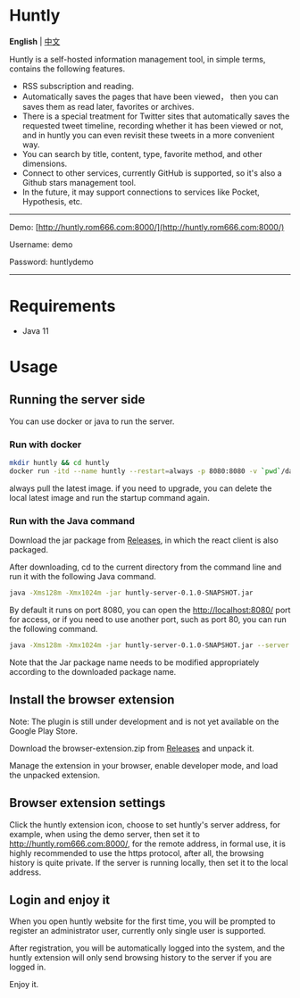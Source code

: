 # Huntly

**English** | [中文](./README.zh-CN.md)

Huntly is a self-hosted information management tool, in simple terms, contains the following features.

- RSS subscription and reading.
- Automatically saves the pages that have been viewed， then you can saves them as read later, favorites or archives.
- There is a special treatment for Twitter sites that automatically saves the requested tweet timeline, recording whether it has been viewed or not, and in huntly you can even revisit these tweets in a more convenient way.
- You can search by title, content, type, favorite method, and other dimensions.
- Connect to other services, currently GitHub is supported, so it's also a Github stars management tool.
- In the future, it may support connections to services like Pocket, Hypothesis, etc.

---

Demo: [http://huntly.rom666.com:8000/](http://huntly.rom666.com:8000/)

Username: demo

Password: huntlydemo

---

# Requirements

- Java 11

# Usage

## Running the server side

You can use docker or java to run the server.

### Run with docker

```sh
mkdir huntly && cd huntly
docker run -itd --name huntly --restart=always -p 8080:8080 -v `pwd`/data:/data lcomplete/huntly
```

always pull the latest image. if you need to upgrade, you can delete the local latest image and run the startup command again.


### Run with the Java command

Download the jar package from [Releases](https://github.com/lcomplete/huntly/releases), in which the react client is also packaged.

After downloading, cd to the current directory from the command line and run it with the following Java command.

```sh
java -Xms128m -Xmx1024m -jar huntly-server-0.1.0-SNAPSHOT.jar
```

By default it runs on port 8080, you can open the [http://localhost:8080/](http://localhost:8080/) port for access, or if you need to use another port, such as port 80, you can run the following command.


```sh
java -Xms128m -Xmx1024m -jar huntly-server-0.1.0-SNAPSHOT.jar --server.port=80
```

Note that the Jar package name needs to be modified appropriately according to the downloaded package name.

## Install the browser extension

Note: The plugin is still under development and is not yet available on the Google Play Store.

Download the browser-extension.zip from [Releases](https://github.com/lcomplete/huntly/releases) and unpack it.

Manage the extension in your browser, enable developer mode, and load the unpacked extension.

## Browser extension settings

Click the huntly extension icon, choose to set huntly's server address, for example, when using the demo server, then set it to http://huntly.rom666.com:8000/, for the remote address, in formal use, it is highly recommended to use the https protocol, after all, the browsing history is quite private. If the server is running locally, then set it to the local address.

## Login and enjoy it

When you open huntly website for the first time, you will be prompted to register an administrator user, currently only single user is supported.

After registration, you will be automatically logged into the system, and the huntly extension will only send browsing history to the server if you are logged in.

Enjoy it.
